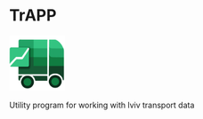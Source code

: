 # TrAPP 

<img src="images/icon77.png" alt="image" width="100" height="auto">

Utility program for working with lviv transport data
